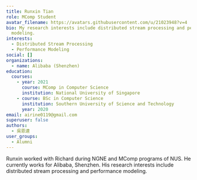 ```yaml
---
title: Runxin Tian
role: MComp Student
avatar_filename: https://avatars.githubusercontent.com/u/21023948?v=4
bio: My research interests include distributed stream processing and performance
  modeling.
interests:
  - Distributed Stream Processing
  - Performance Modeling
social: []
organizations:
  - name: Alibaba (Shenzhen)
education:
  courses:
    - year: 2021
      course: MComp in Computer Science
      institution: National University of Singapore
    - course: BSc in Computer Science
      institution: Southern University of Science and Technology
      year: 2020
email: airine0119@gmail.com
superuser: false
authors:
  - 吳恩達
user_groups:
  - Alumni
---
```

Runxin worked with Richard during NGNE and MComp programs of NUS. He currently works for Alibaba, Shenzhen. His research interests include distributed stream processing and performance modeling.